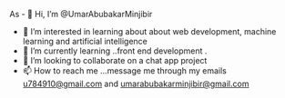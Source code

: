 As - 👋 Hi, I’m @UmarAbubakarMinjibir
- 👀 I’m interested in learning about about web development, machine learning and artificial intelligence 
- 🌱 I’m currently learning ..front end development .
- 💞️ I’m looking to collaborate on a chat app project 
- 📫 How to reach me ...message me through my emails u784910@gmail.com and umarabubakarminjibir@gmail.com 

<!---
UmarAbubakarMinjibir/UmarAbubakarMinjibir is a ✨ special ✨ repository because its `README.md` (this file) appears on your GitHub profile.
You can click the Preview link to take a look at your changes.
--->

